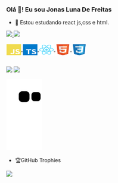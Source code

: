 ### Olá 👋! Eu sou Jonas Luna De Freitas 
- 🌱 Estou estudando react js,css e html.
 <div>
  <a href="https://github.com/Jonaslunafreitas">
  <img height="180em" src="https://github-readme-stats.vercel.app/api?username=Jonaslunafreitas&show_icons=true&theme=dark&include_all_commits=true&count_private=true"/>
  <img height="180em" src="https://github-readme-stats.vercel.app/api/top-langs/?username=Jonaslunafreitas&layout=compact&langs_count=7&theme=dark"/>
</div>
<div style="display: inline_block"><br>
  <img align="center" alt="jonas-Js" height="30" width="40" src="https://raw.githubusercontent.com/devicons/devicon/master/icons/javascript/javascript-plain.svg">
  <img align="center" alt="Rafa-Ts" height="30" width="40" src="https://raw.githubusercontent.com/devicons/devicon/master/icons/typescript/typescript-plain.svg">
  <img align="center" alt="Rafa-React" height="30" width="40" src="https://raw.githubusercontent.com/devicons/devicon/master/icons/react/react-original.svg">
  <img align="center" alt="jonas-HTML" height="30" width="40" src="https://raw.githubusercontent.com/devicons/devicon/master/icons/html5/html5-original.svg">
  <img align="center" alt="jonas-CSS" height="30" width="40" src="https://raw.githubusercontent.com/devicons/devicon/master/icons/css3/css3-original.svg">
</div>

  
  ##
 
<div> 
  <a href="mailto:jonasluna.cont@gmail.com" target="_blank"><img src="https://img.shields.io/badge/-Gmail-%23EA4335?style=for-the-badge&logo=gmail&logoColor=white" target="_blank"></a>
  <a href="https://www.linkedin.com/in/jonas-luna-0024a01a2/" target="_blank"><img src="https://img.shields.io/badge/-LinkedIn-%230077B5?style=for-the-badge&logo=linkedin&logoColor=white" target="_blank"></a> 
 
  ![Snake animation](https://github.com/Jonaslunafreitas/Jonaslunafreitas/blob/output/github-contribution-grid-snake.svg) 
    
   
   
   - 🏆GitHub Trophies

  ![](https://github-profile-trophy.vercel.app/?username=Ansh-Rathod&theme=nord&no-frame=true&no-bg=false&margin-w=4)
   
</div>
